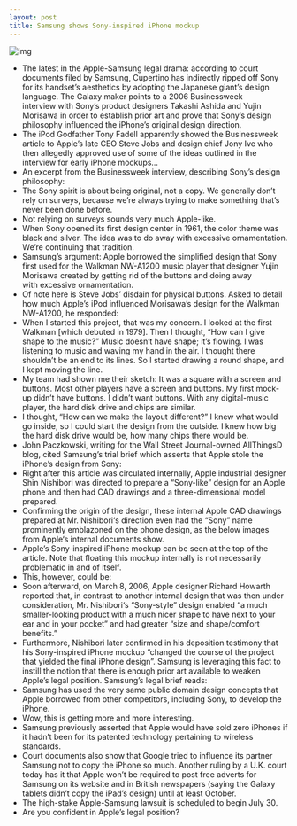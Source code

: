 ```yaml
---
layout: post
title: Samsung shows Sony-inspired iPhone mockup
---
```

![img](http://media.idownloadblog.com/wp-content/uploads/2012/07/Sony-inspired-iPhone-mockup-AllThingsD.jpg)
* The latest in the Apple-Samsung legal drama: according to court documents filed by Samsung, Cupertino has indirectly ripped off Sony for its handset’s aesthetics by adopting the Japanese giant’s design language. The Galaxy maker points to a 2006 Businessweek interview with Sony’s product designers Takashi Ashida and Yujin Morisawa in order to establish prior art and prove that Sony’s design philosophy influenced the iPhone’s original design direction.
* The iPod Godfather Tony Fadell apparently showed the Businessweek article to Apple’s late CEO Steve Jobs and design chief Jony Ive who then allegedly approved use of some of the ideas outlined in the interview for early iPhone mockups…
* An excerpt from the Businessweek interview, describing Sony’s design philosophy:
* The Sony spirit is about being original, not a copy. We generally don’t rely on surveys, because we’re always trying to make something that’s never been done before.
* Not relying on surveys sounds very much Apple-like.
* When Sony opened its first design center in 1961, the color theme was black and silver. The idea was to do away with excessive ornamentation. We’re continuing that tradition.
* Samsung’s argument: Apple borrowed the simplified design that Sony first used for the Walkman NW-A1200 music player that designer Yujin Morisawa created by getting rid of the buttons and doing away with excessive ornamentation.
* Of note here is Steve Jobs’ disdain for physical buttons. Asked to detail how much Apple’s iPod influenced Morisawa’s design for the Walkman NW-A1200, he responded:
* When I started this project, that was my concern. I looked at the first Walkman [which debuted in 1979]. Then I thought, “How can I give shape to the music?” Music doesn’t have shape; it’s flowing. I was listening to music and waving my hand in the air. I thought there shouldn’t be an end to its lines. So I started drawing a round shape, and I kept moving the line.
* My team had shown me their sketch: It was a square with a screen and buttons. Most other players have a screen and buttons. My first mock-up didn’t have buttons. I didn’t want buttons. With any digital-music player, the hard disk drive and chips are similar.
* I thought, “How can we make the layout different?” I knew what would go inside, so I could start the design from the outside. I knew how big the hard disk drive would be, how many chips there would be.
* John Paczkowski, writing for the Wall Street Journal-owned AllThingsD blog, cited Samsung’s trial brief which asserts that Apple stole the iPhone’s design from Sony:
* Right after this article was circulated internally, Apple industrial designer Shin Nishibori was directed to prepare a “Sony-like” design for an Apple phone and then had CAD drawings and a three-dimensional model prepared.
* Confirming the origin of the design, these internal Apple CAD drawings prepared at Mr. Nishibori‘s direction even had the “Sony” name prominently emblazoned on the phone design, as the below images from Apple‘s internal documents show.
* Apple’s Sony-inspired iPhone mockup can be seen at the top of the article. Note that floating this mockup internally is not necessarily problematic in and of itself.
* This, however, could be:
* Soon afterward, on March 8, 2006, Apple designer Richard Howarth reported that, in contrast to another internal design that was then under consideration, Mr. Nishibori‘s “Sony-style” design enabled “a much smaller-looking product with a much nicer shape to have next to your ear and in your pocket” and had greater “size and shape/comfort benefits.”
* Furthermore, Nishibori later confirmed in his deposition testimony that his Sony-inspired iPhone mockup “changed the course of the project that yielded the final iPhone design”. Samsung is leveraging this fact to instill the notion that there is enough prior art available to weaken Apple’s legal position. Samsung’s legal brief reads:
* Samsung has used the very same public domain design concepts that Apple borrowed from other competitors, including Sony, to develop the iPhone.
* Wow, this is getting more and more interesting.
* Samsung previously asserted that Apple would have sold zero iPhones if it hadn’t been for its patented technology pertaining to wireless standards.
* Court documents also show that Google tried to influence its partner Samsung not to copy the iPhone so much. Another ruling by a U.K. court today has it that Apple won’t be required to post free adverts for Samsung on its website and in British newspapers (saying the Galaxy tablets didn’t copy the iPad’s design) until at least October.
* The high-stake Apple-Samsung lawsuit is scheduled to begin July 30.
* Are you confident in Apple’s legal position?

